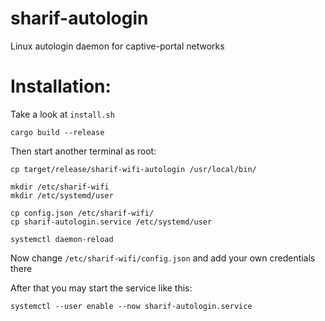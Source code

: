 # sharif-autologin
Linux autologin daemon for captive-portal networks

# Installation:
Take a look at `install.sh`
```
cargo build --release
```

Then start another terminal as root:
```
cp target/release/sharif-wifi-autologin /usr/local/bin/

mkdir /etc/sharif-wifi
mkdir /etc/systemd/user

cp config.json /etc/sharif-wifi/
cp sharif-autologin.service /etc/systemd/user

systemctl daemon-reload
```

Now change `/etc/sharif-wifi/config.json` and add your own credentials there

After that you may start the service like this:
```
systemctl --user enable --now sharif-autologin.service
```
